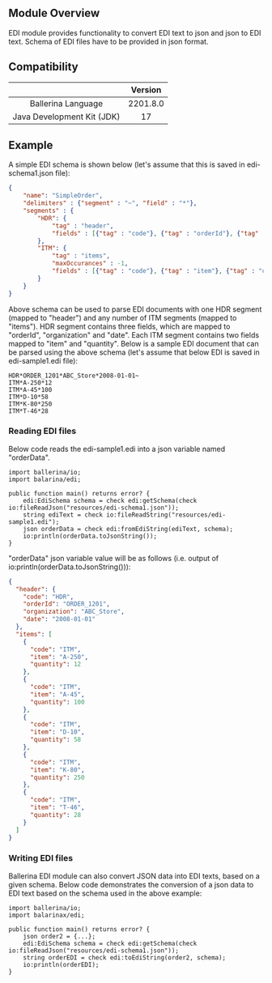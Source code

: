 ## Module Overview

EDI module provides functionality to convert EDI text to json and json to EDI text. Schema of EDI files have to be provided in json format.

## Compatibility

|                                   | Version               |
|:---------------------------------:|:---------------------:|
| Ballerina Language                | 2201.8.0              |
| Java Development Kit (JDK)        | 17                    |

## Example

A simple EDI schema is shown below (let's assume that this is saved in edi-schema1.json file):

````json
{
    "name": "SimpleOrder",
    "delimiters" : {"segment" : "~", "field" : "*"},
    "segments" : {
        "HDR": {
            "tag" : "header",
            "fields" : [{"tag" : "code"}, {"tag" : "orderId"}, {"tag" : "organization"}, {"tag" : "date"}]
        },
        "ITM": {
            "tag" : "items",
            "maxOccurances" : -1,
            "fields" : [{"tag" : "code"}, {"tag" : "item"}, {"tag" : "quantity", "dataType" : "int"}]
        }
    }
}
````

Above schema can be used to parse EDI documents with one HDR segment (mapped to "header") and any number of ITM segments (mapped to "items"). HDR segment contains three fields, which are mapped to "orderId", "organization" and "date". Each ITM segment contains two fields mapped to "item" and "quantity". Below is a sample EDI document that can be parsed using the above schema (let's assume that below EDI is saved in edi-sample1.edi file):

````edi
HDR*ORDER_1201*ABC_Store*2008-01-01~
ITM*A-250*12
ITM*A-45*100
ITM*D-10*58
ITM*K-80*250
ITM*T-46*28
````

### Reading EDI files

Below code reads the edi-sample1.edi into a json variable named "orderData".

````ballerina
import ballerina/io;
import balarina/edi;

public function main() returns error? {
    edi:EdiSchema schema = check edi:getSchema(check io:fileReadJson("resources/edi-schema1.json"));
    string ediText = check io:fileReadString("resources/edi-sample1.edi");
    json orderData = check edi:fromEdiString(ediText, schema);
    io:println(orderData.toJsonString());
}
````
"orderData" json variable value will be as follows (i.e. output of io:println(orderData.toJsonString())):

````json
{
  "header": {
    "code": "HDR",
    "orderId": "ORDER_1201",
    "organization": "ABC_Store",
    "date": "2008-01-01"
  },
  "items": [
    {
      "code": "ITM",
      "item": "A-250",
      "quantity": 12
    },
    {
      "code": "ITM",
      "item": "A-45",
      "quantity": 100
    },
    {
      "code": "ITM",
      "item": "D-10",
      "quantity": 58
    },
    {
      "code": "ITM",
      "item": "K-80",
      "quantity": 250
    },
    {
      "code": "ITM",
      "item": "T-46",
      "quantity": 28
    }
  ]
}
````

### Writing EDI files

Ballerina EDI module can also convert JSON data into EDI texts, based on a given schema. Below code demonstrates the conversion of a json data to EDI text based on the schema used in the above example:

````ballerina
import ballerina/io;
import balarinax/edi;

public function main() returns error? {
    json order2 = {...};
    edi:EdiSchema schema = check edi:getSchema(check io:fileReadJson("resources/edi-schema1.json"));
    string orderEDI = check edi:toEdiString(order2, schema);
    io:println(orderEDI);
}
````